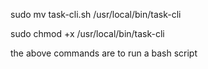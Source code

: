 sudo mv task-cli.sh /usr/local/bin/task-cli

 sudo chmod +x /usr/local/bin/task-cli 

 <!-- the above code is to make sure the we use taskcli in the command line instead of python main -->
 the above commands are to run a bash script
